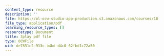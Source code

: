 ```yaml
---
content_type: resource
description: ''
file: https://ol-ocw-studio-app-production.s3.amazonaws.com/courses/18-03sc-differential-equations-fall-2011/de7851c2913cb4bdd4c062fbd1c72a50_76WdBlGpxVw.pdf
file_type: application/pdf
learning_resource_types: []
resourcetype: Document
title: 3play pdf file
type: OCWFile
uid: de7851c2-913c-b4bd-d4c0-62fbd1c72a50
---
```

